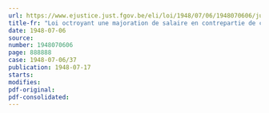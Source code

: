 ```yaml
---
url: https://www.ejustice.just.fgov.be/eli/loi/1948/07/06/1948070606/justel
title-fr: "Loi octroyant une majoration de salaire en contrepartie de certaines allocations compensatoires"
date: 1948-07-06
source:
number: 1948070606
page: 888888
case: 1948-07-06/37
publication: 1948-07-17
starts:
modifies:
pdf-original:
pdf-consolidated:
---
```


